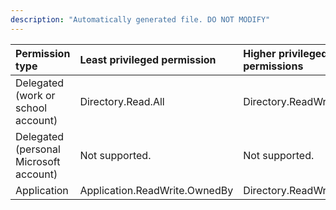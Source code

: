 ```yaml
---
description: "Automatically generated file. DO NOT MODIFY"
---
```


|Permission type|Least privileged permission|Higher privileged permissions|
|:---|:---|:---|
|Delegated (work or school account)|Directory.Read.All|Directory.ReadWrite.All|
|Delegated (personal Microsoft account)|Not supported.|Not supported.|
|Application|Application.ReadWrite.OwnedBy|Directory.ReadWrite.All|


